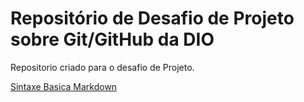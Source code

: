 # Repositório de Desafio de Projeto sobre Git/GitHub da DIO
Repositorio criado para o desafio  de Projeto.

[Sintaxe Basica Markdown](https://www.markdownguide.org/basic-syntax/)

